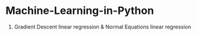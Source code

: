 # Machine-Learning-in-Python

1. Gradient Descent linear regression & Normal Equations linear regression
